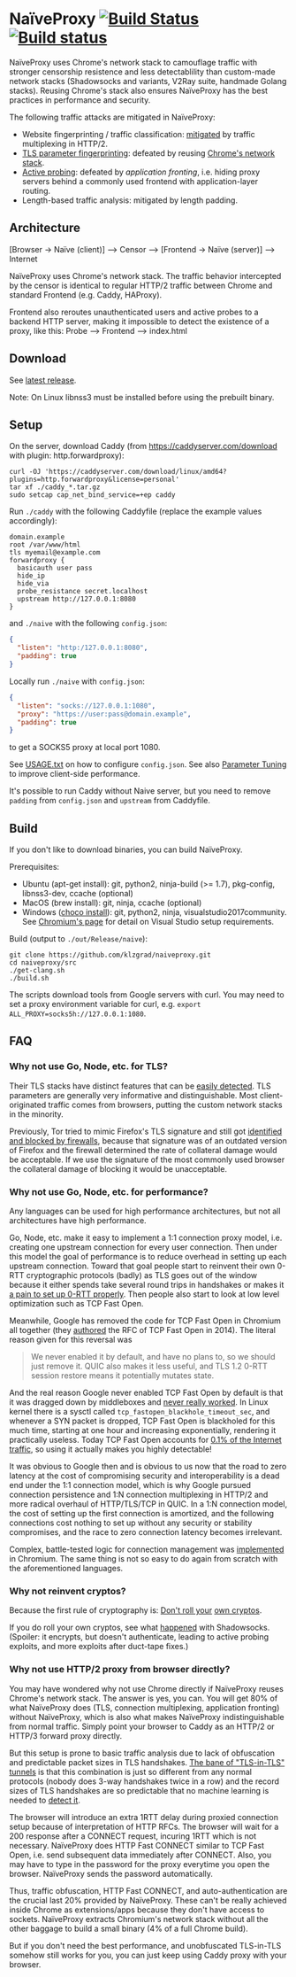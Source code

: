 # NaïveProxy [![Build Status](https://travis-ci.com/klzgrad/naiveproxy.svg?branch=master)](https://travis-ci.com/klzgrad/naiveproxy) [![Build status](https://ci.appveyor.com/api/projects/status/ohpyaf49baihmxa9?svg=true)](https://ci.appveyor.com/project/klzgrad/naiveproxy)

NaïveProxy uses Chrome's network stack to camouflage traffic with stronger censorship resistence and less detectablility than custom-made network stacks (Shadowsocks and variants, V2Ray suite, handmade Golang stacks). Reusing Chrome's stack also ensures NaïveProxy has the best practices in performance and security.

The following traffic attacks are mitigated in NaïveProxy:

* Website fingerprinting / traffic classification: [mitigated](https://arxiv.org/abs/1707.00641) by traffic multiplexing in HTTP/2.
* [TLS parameter fingerprinting](https://arxiv.org/abs/1607.01639): defeated by reusing [Chrome's network stack](https://www.chromium.org/developers/design-documents/network-stack).
* [Active probing](https://ensa.fi/active-probing/): defeated by *application fronting*, i.e. hiding proxy servers behind a commonly used frontend with application-layer routing.
* Length-based traffic analysis: mitigated by length padding.

## Architecture

[Browser → Naïve (client)] ⟶ Censor ⟶ [Frontend → Naïve (server)] ⟶ Internet

NaïveProxy uses Chrome's network stack. The traffic behavior intercepted by the censor is identical to regular HTTP/2 traffic between Chrome and standard Frontend (e.g. Caddy, HAProxy).

Frontend also reroutes unauthenticated users and active probes to a backend HTTP server, making it impossible to detect the existence of a proxy, like this: Probe ⟶ Frontend ⟶ index.html

## Download

See [latest release](https://github.com/klzgrad/naiveproxy/releases/latest).

Note: On Linux libnss3 must be installed before using the prebuilt binary.

## Setup

On the server, download Caddy (from https://caddyserver.com/download with plugin: http.forwardproxy):
```
curl -OJ 'https://caddyserver.com/download/linux/amd64?plugins=http.forwardproxy&license=personal'
tar xf ./caddy_*.tar.gz
sudo setcap cap_net_bind_service=+ep caddy
```

Run `./caddy` with the following Caddyfile (replace the example values accordingly):
```
domain.example
root /var/www/html
tls myemail@example.com
forwardproxy {
  basicauth user pass
  hide_ip
  hide_via
  probe_resistance secret.localhost
  upstream http://127.0.0.1:8080
}
```

and `./naive` with the following `config.json`:
```json
{
  "listen": "http:/127.0.0.1:8080",
  "padding": true
}
```

Locally run `./naive` with `config.json`:
```json
{
  "listen": "socks://127.0.0.1:1080",
  "proxy": "https://user:pass@domain.example",
  "padding": true
}
```
to get a SOCKS5 proxy at local port 1080.

See [USAGE.txt](https://github.com/klzgrad/naiveproxy/blob/master/USAGE.txt) on how to configure `config.json`. See also [Parameter Tuning](https://github.com/klzgrad/naiveproxy/wiki/Parameter-Tuning) to improve client-side performance.

It's possible to run Caddy without Naive server, but you need to remove `padding` from `config.json` and `upstream` from Caddyfile.

## Build

If you don't like to download binaries, you can build NaïveProxy.

Prerequisites:
* Ubuntu (apt-get install): git, python2, ninja-build (>= 1.7), pkg-config, libnss3-dev, ccache (optional)
* MacOS (brew install): git, ninja, ccache (optional)
* Windows ([choco install](https://chocolatey.org/)): git, python2, ninja, visualstudio2017community. See [Chromium's page](https://chromium.googlesource.com/chromium/src/+/master/docs/windows_build_instructions.md#Visual-Studio) for detail on Visual Studio setup requirements.

Build (output to `./out/Release/naive`):
```
git clone https://github.com/klzgrad/naiveproxy.git
cd naiveproxy/src
./get-clang.sh
./build.sh
```
The scripts download tools from Google servers with curl. You may need to set a proxy environment variable for curl, e.g. `export ALL_PROXY=socks5h://127.0.0.1:1080`.

## FAQ

### Why not use Go, Node, etc. for TLS?

Their TLS stacks have distinct features that can be [easily detected](https://arxiv.org/abs/1607.01639). TLS parameters are generally very informative and distinguishable. Most client-originated traffic comes from browsers, putting the custom network stacks in the minority.

Previously, Tor tried to mimic Firefox's TLS signature and still got [identified and blocked by firewalls](https://groups.google.com/d/msg/traffic-obf/BpFSCVgi5rs/nCqNwoeRKQAJ), because that signature was of an outdated version of Firefox and the firewall determined the rate of collateral damage would be acceptable. If we use the signature of the most commonly used browser the collateral damage of blocking it would be unacceptable.

### Why not use Go, Node, etc. for performance?

Any languages can be used for high performance architectures, but not all architectures have high performance.

Go, Node, etc. make it easy to implement a 1:1 connection proxy model, i.e. creating one upstream connection for every user connection. Then under this model the goal of performance is to reduce overhead in setting up each upstream connection. Toward that goal people start to reinvent their own 0-RTT cryptographic protocols (badly) as TLS goes out of the window because it either spends take several round trips in handshakes or makes it [a pain to set up 0-RTT properly](https://tools.ietf.org/html/rfc8446#section-8). Then people also start to look at low level optimization such as TCP Fast Open.

Meanwhile, Google has removed the code for TCP Fast Open in Chromium all together (they [authored](https://tools.ietf.org/html/rfc7413) the RFC of TCP Fast Open in 2014). The literal reason given for this reversal was

> We never enabled it by default, and have no plans to, so we should just remove it.  QUIC also makes it less useful, and TLS 1.2 0-RTT session restore means it potentially mutates state.

And the real reason Google never enabled TCP Fast Open by default is that it was dragged down by middleboxes and [never really worked](https://blog.donatas.net/blog/2017/03/09/tfo/). In Linux kernel there is a sysctl called `tcp_fastopen_blackhole_timeout_sec`, and whenever a SYN packet is dropped, TCP Fast Open is blackholed for this much time, starting at one hour and increasing exponentially, rendering it practically useless. Today TCP Fast Open accounts for [0.1% of the Internet traffic](https://ieeexplore.ieee.org/document/8303960/), so using it actually makes you highly detectable!

It was obvious to Google then and is obvious to us now that the road to zero latency at the cost of compromising security and interoperability is a dead end under the 1:1 connection model, which is why Google pursued connection persistence and 1:N connection multiplexing in HTTP/2 and more radical overhaul of HTTP/TLS/TCP in QUIC. In a 1:N connection model, the cost of setting up the first connection is amortized, and the following connections cost nothing to set up without any security or stability compromises, and the race to zero connection latency becomes irrelevant.

Complex, battle-tested logic for connection management was [implemented](https://web.archive.org/web/20161222115511/https://insouciant.org/tech/connection-management-in-chromium/) in Chromium. The same thing is not so easy to do again from scratch with the aforementioned languages.

### Why not reinvent cryptos?

Because the first rule of cryptography is: [Don't roll your](http://loup-vaillant.fr/articles/rolling-your-own-crypto) [own cryptos](https://security.stackexchange.com/questions/18197/why-shouldnt-we-roll-our-own).

If you do roll your own cryptos, see what [happened](https://groups.google.com/d/msg/traffic-obf/CWO0peBJLGc/Py-clLSTBwAJ) with Shadowsocks. (Spoiler: it encrypts, but doesn't authenticate, leading to active probing exploits, and more exploits after duct-tape fixes.)

### Why not use HTTP/2 proxy from browser directly?

You may have wondered why not use Chrome directly if NaïveProxy reuses Chrome's network stack. The answer is yes, you can. You will get 80% of what NaïveProxy does (TLS, connection multiplexing, application fronting) without NaïveProxy, which is also what makes NaïveProxy indistinguishable from normal traffic. Simply point your browser to Caddy as an HTTP/2 or HTTP/3 forward proxy directly.

But this setup is prone to basic traffic analysis due to lack of obfuscation and predictable packet sizes in TLS handshakes. [The bane of "TLS-in-TLS" tunnels](http://blog.zorinaq.com/my-experience-with-the-great-firewall-of-china/) is that this combination is just so different from any normal protocols (nobody does 3-way handshakes twice in a row) and the record sizes of TLS handshakes are so predictable that no machine learning is needed to [detect it](https://github.com/shadowsocks/shadowsocks-org/issues/86#issuecomment-362809854).

The browser will introduce an extra 1RTT delay during proxied connection setup because of interpretation of HTTP RFCs. The browser will wait for a 200 response after a CONNECT request, incuring 1RTT which is not necessary. NaïveProxy does HTTP Fast CONNECT similar to TCP Fast Open, i.e. send subsequent data immediately after CONNECT. Also, you may have to type in the password for the proxy everytime you open the browser. NaïveProxy sends the password automatically.

Thus, traffic obfuscation, HTTP Fast CONNECT, and auto-authentication are the crucial last 20% provided by NaïveProxy. These can't be really achieved inside Chrome as extensions/apps because they don't have access to sockets. NaïveProxy extracts Chromium's network stack without all the other baggage to build a small binary (4% of a full Chrome build).

But if you don't need the best performance, and unobfuscated TLS-in-TLS somehow still works for you, you can just keep using Caddy proxy with your browser.
